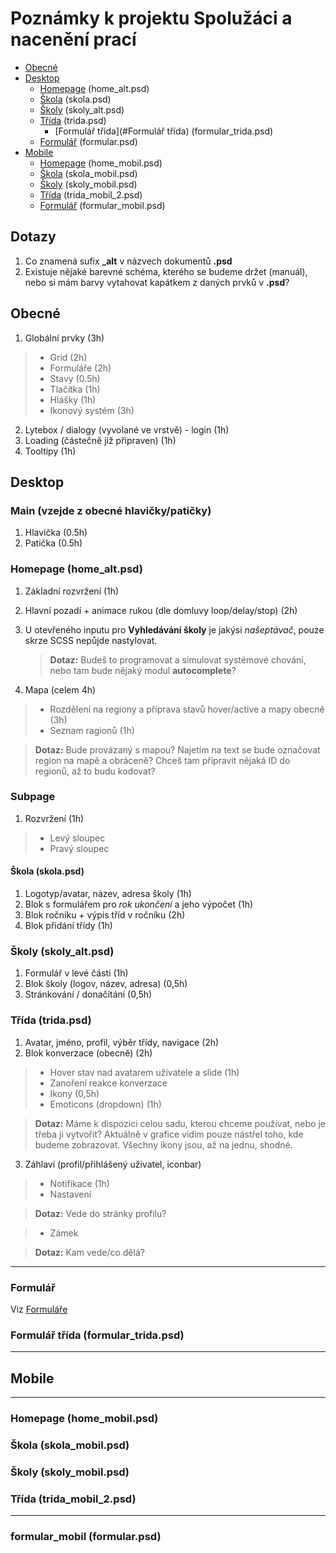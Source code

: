 # Poznámky k projektu Spolužáci a nacenění prací

* [Obecné](#Obecné)
* [Desktop](#Desktop)
  * [Homepage](#Homepage) (home_alt.psd)
  * [Škola](#Škola) (skola.psd) 
  * [Školy](#Školy) (skoly_alt.psd)
  * [Třída](#Třída) (trida.psd)
    * [Formulář třída](#Formulář třída) (formular_trida.psd) 
  * [Formulář](#Formulář) (formular.psd)
* [Mobile](#Mobile)
  * [Homepage](#Homepage) (home_mobil.psd)
  * [Škola](#Škola) (skola_mobil.psd) 
  * [Školy](#Školy) (skoly_mobil.psd)
  * [Třída](#Třída) (trida_mobil_2.psd)
  * [Formulář](#Formulář) (formular_mobil.psd)

## Dotazy
1) Co znamená sufix **_alt** v názvech dokumentů **.psd**
2) Existuje nějaké barevné schéma, kterého se budeme držet (manuál), nebo si mám barvy vytahovat kapátkem z daných prvků v **.psd**?

## Obecné
1) Globální prvky (3h)
>* Grid (2h)
>* Formuláře (2h)
>* Stavy (0.5h)
>* Tlačítka (1h)
>* Hlášky (1h)
>* Ikonový systém (3h)
2) Lytebox / dialogy (vyvolané ve vrstvě) - login (1h)
3) Loading (částečně již připraven) (1h)
4) Tooltipy (1h)

## Desktop

### Main (vzejde z obecné hlavičky/patičky)

1) Hlavička (0.5h)
2) Patička (0.5h)

### Homepage (home_alt.psd)

1) Základní rozvržení (1h)
2) Hlavní pozadí + animace rukou (dle domluvy loop/delay/stop) (2h)
3) U otevřeného inputu pro **Vyhledávání školy** je jakýsi *našeptávač*, pouze skrze SCSS nepůjde nastylovat. 
   
   > **Dotaz:** 
   Budeš to programovat a simulovat systémové chování, nebo tam bude nějaký modul **autocomplete**?

4) Mapa (celem 4h)
>* Rozdělení na regiony a příprava stavů hover/active a mapy obecně (3h)
>* Seznam ragionů (1h)

   > **Dotaz:** 
   Bude provázaný s mapou? Najetím na text se bude označovat region na mapě a obráceně? Chceš tam připravit nějaká ID do regionů, až to budu kodovat?

### Subpage
1) Rozvržení (1h)
>* Levý sloupec
>* Pravý sloupec

#### Škola (skola.psd) 

1) Logotyp/avatar, název, adresa školy (1h)
2) Blok s formulářem pro *rok ukončení* a jeho výpočet (1h)
3) Blok ročníku + výpis tříd v ročníku (2h)
4) Blok přidání třídy (1h)

### Školy (skoly_alt.psd)

1) Formulář v levé části (1h)
2) Blok školy (logov, název, adresa) (0,5h)
3) Stránkování / donačítání (0,5h)

### Třída (trida.psd)

1) Avatar, jméno, profil, výběr třídy, navigace (2h)
2) Blok konverzace (obecně) (2h)
>* Hover stav nad avatarem uživatele a slide (1h)
>* Zanoření reakce konverzace
>* Ikony (0,5h)
>* Emoticons (dropdown) (1h)

   > **Dotaz:** 
   Máme k dispozici celou sadu, kterou chceme používat, nebo je třeba ji vytvořit? Aktuálně v grafice vidím pouze nástřel toho, kde budeme zobrazovat. Všechny ikony jsou, až na jednu, shodné.

3) Záhlaví (profil/přihlášený uživatel, iconbar)
>* Notifikace (1h)
>* Nastavení

   > **Dotaz:** 
   Vede do stránky profilu?

>* Zámek

   > **Dotaz:** 
   Kam vede/co dělá?
   
---
### Formulář

Viz [Formuláře](#Obecné)

### Formulář třída (formular_trida.psd) 
---------------------------------
## Mobile
---------------------------------
### Homepage (home_mobil.psd)
### Škola (skola_mobil.psd) 
### Školy (skoly_mobil.psd)
### Třída (trida_mobil_2.psd)
---
### formular_mobil (formular.psd)
